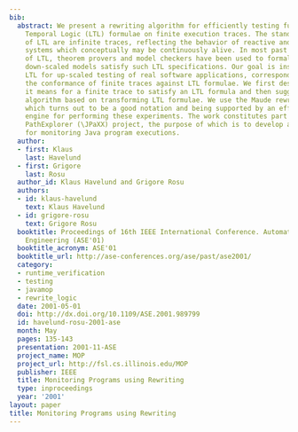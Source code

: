 ```yaml
---
bib:
  abstract: We present a rewriting algorithm for efficiently testing future time Linear
    Temporal Logic (LTL) formulae on finite execution traces. The standard models
    of LTL are infinite traces, reflecting the behavior of reactive and concurrent
    systems which conceptually may be continuously alive. In most past applications
    of LTL, theorem provers and model checkers have been used to formally prove that
    down-scaled models satisfy such LTL specifications. Our goal is instead to use
    LTL for up-scaled testing of real software applications, corresponding to analyzing
    the conformance of finite traces against LTL formulae. We first describe what
    it means for a finite trace to satisfy an LTL formula and then suggest an optimized
    algorithm based on transforming LTL formulae. We use the Maude rewriting logic,
    which turns out to be a good notation and being supported by an efficient rewriting
    engine for performing these experiments. The work constitutes part of the Java
    PathExplorer (\JPaXX) project, the purpose of which is to develop a flexible tool
    for monitoring Java program executions.
  author:
  - first: Klaus
    last: Havelund
  - first: Grigore
    last: Rosu
  author_id: Klaus Havelund and Grigore Rosu
  authors:
  - id: klaus-havelund
    text: Klaus Havelund
  - id: grigore-rosu
    text: Grigore Rosu
  booktitle: Proceedings of 16th IEEE International Conference. Automated Software
    Engineering (ASE'01)
  booktitle_acronym: ASE'01
  booktitle_url: http://ase-conferences.org/ase/past/ase2001/
  category:
  - runtime_verification
  - testing
  - javamop
  - rewrite_logic
  date: 2001-05-01
  doi: http://dx.doi.org/10.1109/ASE.2001.989799
  id: havelund-rosu-2001-ase
  month: May
  pages: 135-143
  presentation: 2001-11-ASE
  project_name: MOP
  project_url: http://fsl.cs.illinois.edu/MOP
  publisher: IEEE
  title: Monitoring Programs using Rewriting
  type: inproceedings
  year: '2001'
layout: paper
title: Monitoring Programs using Rewriting
---
```


